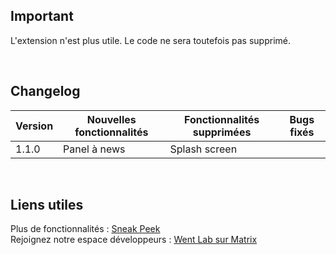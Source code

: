 <!-- ![Logo](./icons/news-240.png "image") -->

Important
-----
L'extension n'est plus utile. Le code ne sera toutefois pas supprimé.

<br>

Changelog
-----
| Version | Nouvelles fonctionnalités | Fonctionnalités supprimées | Bugs fixés |
|-|-|-|-|
| 1.1.0   | Panel à news | Splash screen |

<br>

Liens utiles
-----
Plus de fonctionnalités : [Sneak Peek](https://github.com/went-lab/actuality-feed/projects/1)
<br>
Rejoignez notre espace développeurs : [Went Lab sur Matrix](https://matrix.to/#/!lxcPRdYLgtJDHXJlWo:matrix.org?via=matrix.org)
